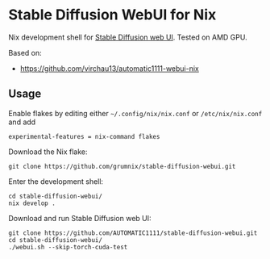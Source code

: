 Stable Diffusion WebUI for Nix
==============================

Nix development shell for [Stable Diffusion
web UI](https://github.com/AUTOMATIC1111/stable-diffusion-webui).
Tested on AMD GPU.

Based on:

* https://github.com/virchau13/automatic1111-webui-nix

Usage
-----

Enable flakes by editing either `~/.config/nix/nix.conf` or `/etc/nix/nix.conf` and add

    experimental-features = nix-command flakes

Download the Nix flake:

    git clone https://github.com/grumnix/stable-diffusion-webui.git

Enter the development shell:

    cd stable-diffusion-webui/
    nix develop .

Download and run Stable Diffusion web UI:

    git clone https://github.com/AUTOMATIC1111/stable-diffusion-webui.git
    cd stable-diffusion-webui/
    ./webui.sh --skip-torch-cuda-test
